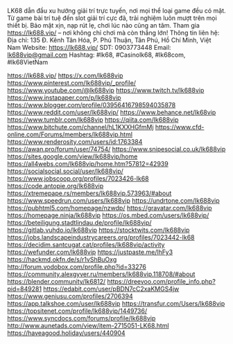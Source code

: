 LK68 dẫn đầu xu hướng giải trí trực tuyến, nơi mọi thể loại game đều có mặt. Từ game bài trí tuệ đến slot giải trí cực đã, trải nghiệm luôn mượt trên mọi thiết bị. Bảo mật xịn, nạp rút lẹ, chơi lúc nào cũng an tâm. Tham gia https://lk688.vip/ – nơi không chỉ chơi mà còn thắng lớn!
Thông tin liên hệ:
Địa chỉ: 135 Đ. Kênh Tân Hóa, P. Phú Thuận, Tân Phú, Hồ Chí Minh, Việt Nam
Website: https://lk688.vip/
SDT: 0903773448
Email: lk688vip@gmail.com
Hashtag: #lk68, #Casinolk68, #lk68com, #lk68VietNam 

https://lk688.vip/
https://x.com/lk688vip
https://www.pinterest.com/lk688vip/_profile/
https://www.youtube.com/@lk688vip
https://www.twitch.tv/lk688vip
https://www.instapaper.com/p/lk688vip
https://www.blogger.com/profile/03956416798594035878
https://www.reddit.com/user/lk688vip/
https://www.behance.net/lk68vip
https://www.tumblr.com/lk688vip
https://qiita.com/lk688vip
https://www.bitchute.com/channel/hL1KXXHGfmMj
https://www.cfd-online.com/Forums/members/lk688vip.html
https://www.renderosity.com/users/id:1763384
https://awan.pro/forum/user/74754/
https://www.snipesocial.co.uk/lk688vip
https://sites.google.com/view/lk688vip/home
https://all4webs.com/lk688vip/home.htm?57812=42939
https://socialsocial.social/user/lk688vip/
https://www.jobscoop.org/profiles/7023426-lk68
https://code.antopie.org/lk688vip
https://xtremepape.rs/members/lk688vip.573963/#about
https://www.speedrun.com/users/lk688vip
https://undrtone.com/lk688vip
https://pubhtml5.com/homepage/nzwdp/
https://gravatar.com/lk688vip
https://homepage.ninja/lk688vip
https://os.mbed.com/users/lk688vip/
https://beteiligung.stadtlindau.de/profile/lk688vip/
https://gitlab.vuhdo.io/lk688vip
https://stocktwits.com/lk688vip
https://jobs.landscapeindustrycareers.org/profiles/7023442-lk68
https://decidim.santcugat.cat/profiles/lk688vip/activity
https://wefunder.com/lk688vip
https://justpaste.me/lhFy3
https://hackmd.okfn.de/s/r1vShBuOxg
http://forum.vodobox.com/profile.php?id=33276
https://community.alexgyver.ru/members/lk688vip.118708/#about
https://blender.community/lk6812/
https://dreevoo.com/profile_info.php?pid=849281
https://edabit.com/user/pBDN7cC2xaKMGS4jw
https://www.geniusu.com/profiles/2706394
https://app.talkshoe.com/user/lk688vip
https://transfur.com/Users/lk688vip
https://topsitenet.com/profile/lk688vip/1449736/
https://www.syncdocs.com/forums/profile/lk688vip
http://www.aunetads.com/view/item-2715051-LK68.html
https://haveagood.holiday/users/440904